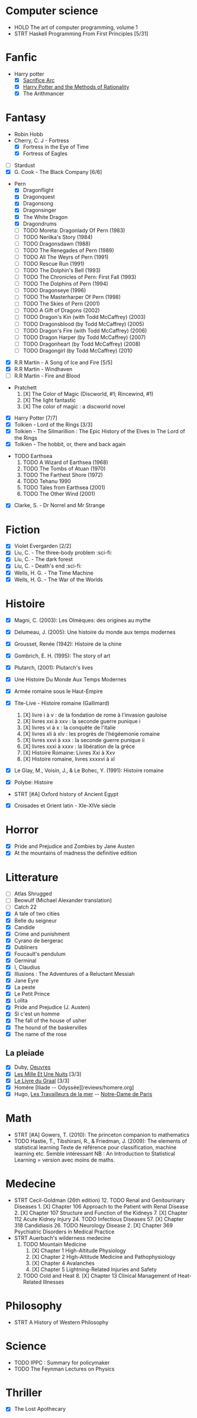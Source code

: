 # Computer science 
- HOLD The art of computer programming, volume 1
- STRT Haskell Programming From First Principles [5/31]

# Fanfic 
- Harry potter 
  - [X] [Sacrifice Arc](notes/reviews/sacrifice_arc.org)
  - [X] [Harry Potter and the Methods of Rationality](notes/reviews/arithmancer.org)
  - [X] The Arithmancer

# Fantasy
- Robin Hobb
- Cherry, C. J - Fortress
  - [X] Fortress in the Eye of Time
  - [X] Fortress of Eagles
- [ ] Stardust
- [X] G. Cook - The Black Company [6/6] 
- Pern
    - [X] Dragonflight
    - [X] Dragonquest
    - [X] Dragonsong
    - [X] Dragonsinger
    - [X] The White Dragon 
    - [X] Dragondrums
    - [ ] TODO Moreta: Dragonlady Of Pern (1983)
    - [ ] TODO Nerilka's Story (1984)
    - [ ] TODO Dragonsdawn (1988)
    - [ ] TODO The Renegades of Pern (1989)
    - [ ] TODO All The Weyrs of Pern (1991)
    - [ ] TODO Rescue Run (1991)
    - [ ] TODO The Dolphin's Bell (1993)
    - [ ] TODO The Chronicles of Pern: First Fall (1993)
    - [ ] TODO The Dolphins of Pern (1994)
    - [ ] TODO Dragonseye (1996)
    - [ ] TODO The Masterharper Of Pern (1998)
    - [ ] TODO The Skies of Pern (2001)
    - [ ] TODO A Gift of Dragons (2002)
    - [ ] TODO Dragon's Kin (with Todd McCaffrey) (2003)
    - [ ] TODO Dragonsblood (by Todd McCaffrey) (2005)
    - [ ] TODO Dragon's Fire (with Todd McCaffrey) (2006)
    - [ ] TODO Dragon Harper (by Todd McCaffrey) (2007)
    - [ ] TODO Dragonheart (by Todd McCaffrey) (2008)
    - [ ] TODO Dragongirl (by Todd McCaffrey) (2010
- [X] R.R Martin - A Song of Ice and Fire [5/5]
- [X] R.R Martin - Windhaven
- [ ] R.R Martin - Fire and Blood
- Pratchett
    1.  [X] The Color of Magic (Discworld, #1; Rincewind, #1)
    2.  [X] The light fantastic
    3.  [X] The color of magic : a discworld novel
- [X] Harry Potter [7/7]
- [X] Tolkien - Lord of the Rings [3/3]
- [X] Tolkien - The Silmarillion : The Epic History of the Elves in The Lord of the Rings
- [X] Tolkien - The hobbit, or, there and back again
- TODO Earthsea
    1.  TODO A Wizard of Earthsea (1968)
    2.  TODO The Tombs of Atuan (1970)
    3.  TODO The Farthest Shore (1972)
    4.  TODO Tehanu 1990
    5.  TODO Tales from Earthsea (2001)
    6.  TODO The Other Wind (2001)
- [X] Clarke, S. - Dr Norrel and Mr Strange

# Fiction
- [X] Violet Evergarden [2/2]
- [X] Liu, C. - The three-body problem :sci-fi:
- [X] Liu, C. - The dark forest 
- [X] Liu, C. - Death\'s end :sci-fi:
- [X] Wells, H. G. - The Time Machine 
- [X] Wells, H. G. - The War of the Worlds

 # Histoire 
- [X] Magni, C. (2003): Les Olmèques: des origines au mythe
- [X] Delumeau, J. (2005): Une histoire du monde aux temps modernes
- [X] Grousset, Renée (1942): Histoire de la chine
- [X] Gombrich, E. H. (1995): The story of art
- [X] Plutarch, (2001): Plutarch\'s lives 
- [X] Une Histoire Du Monde Aux Temps Modernes
- [X] Armée romaine sous le Haut-Empire
- [X] Tite-Live - Histoire romaine (Gallimard)
    1.  [X] livre i à v : de la fondation de rome à l'invasion gauloise
    2.  [X] livres xxi à xxv : la seconde guerre punique i
    3.  [X] livres vi à x : la conquête de l'italie
    4.  [X] livres xli à xlv : les progrès de l'hégéemonie romaine
    5.  [X] livres xxvi à xxx : la seconde guerre punique ii
    6.  [X] livres xxxi à xxxv : la libération de la grèce
    7.  [X] Histoire Romaine: Livres Xxi à Xxv
    8.  [X] Histoire romaine, livres xxxxvi à xl
        
- [X] Le Glay, M., Voisin, J., & Le Bohec, Y. (1991): Histoire romaine 
- [X] Polybe: Histoire 
- STRT [#A] Oxford history of Ancient Egypt
- [X] Croisades et Orient latin - XIe-XIVe siècle

# Horror
- [X] Pride and Prejudice and Zombies by Jane Austen
- [X] At the mountains of madness the definitive edition

# Litterature
- [ ] Atlas Shrugged
- [ ] Beowulf (Michael Alexander translation)
- [ ] Catch 22
- [X] A tale of two cities
- [X] Belle du seigneur
- [X] Candide 
- [X] Crime and punishment
- [X] Cyrano de bergerac 
- [X] Dubliners
- [X] Foucault\'s pendulum
- [X] Germinal 
- [X] I, Claudius
- [X] Illusions : The Adventures of a Reluctant Messiah
- [X] Jane Eyre
- [X] La peste
- [X] Le Petit Prince
- [X] Lolita
- [X] Pride and Prejudice (J. Austen)
- [X] Si c'est un homme
- [X] The fall of the house of usher
- [X] The hound of the baskervilles
- [X] The name of the rose

## La pleiade
- [X] Duby, [Oeuvres](notes/reviews/duby.org)
- [X] [Les Mille Et Une Nuits](reviews/milles_et_une_nuits.org) [3/3] 
- [X] [Le Livre du Graal](reviews/graal.org) [3/3]
- [X] Homère [Iliade -- Odyssée][reviews/homere.org]
- [X] Hugo, [Les Travailleurs de la mer](reviews/travailleurs_de_la_mer.org) -- [Notre-Dame de Paris](reviews/notre_dame_de_paris.org)

# Math 
- STRT [#A] Gowers, T. (2010): The princeton companion to mathematics
- TODO Hastie, T., Tibshirani, R., & Friedman, J. (2009): The elements of statistical learning
    Texte de référence pour classification, machine learning etc. Semble
    intéressant NB : An Introduction to Statistical Learning = version
    avec moins de maths.
# Medecine
- STRT Cecil-Goldman (26th edition)
    12. TODO Renal and Genitourinary Diseases
        1.  [X] Chapter 106 Approach to the Patient with Renal Disease
        2.  [X] Chapter 107 Structure and Function of the Kidneys
        7.  [X] Chapter 112 Acute Kidney Injury
    24. TODO Infectious Diseases
        57. [X] Chapter 318 Candidiasis
    26. TODO Neurology
            Disease
        2.  [X] Chapter 369 Psychiatric Disorders in Medical Practice
- STRT Auerbach\'s wilderness medecine
    1.  TODO Mountain Medicine
        1.  [X] Chapter 1 High-Altitude Physiology
        2.  [X] Chapter 2 High-Altitude Medicine and Pathophysiology
        4.  [X] Chapter 4 Avalanches
        5.  [X] Chapter 5 Lightning-Related Injuries and Safety
    2.  TODO Cold and Heat
        8.  [X] Chapter 13 Clinical Management of Heat-Related
            Illnesses

# Philosophy
- STRT A History of Western Philosophy

# Science 
- TODO IPPC : Summary for policymaker 
- TODO The Feynman Lectures on Physics

# Thriller
- [X] The Lost Apothecary
